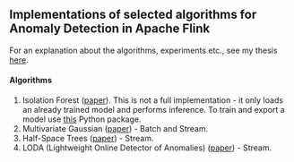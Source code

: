 ## Implementations of selected algorithms for Anomaly Detection in Apache Flink

For an explanation about the algorithms, experiments etc., see my thesis [here](https://dspace.lib.ntua.gr/xmlui/bitstream/handle/123456789/49060/thesis_gavalas.pdf).

#### Algorithms
1. Isolation Forest ([paper](https://cs.nju.edu.cn/zhouzh/zhouzh.files/publication/icdm08b.pdf)). This is not a full implementation - it only loads an already trained model and performs inference. To train and export a model use [this](https://github.com/nikosgavalas/anomaly-detection-python) Python package.
2. Multivariate Gaussian ([paper](http://cs229.stanford.edu/section/gaussians.pdf)) - Batch and Stream.
3. Half-Space Trees ([paper](https://www.ijcai.org/Proceedings/11/Papers/254.pdf)) - Stream.
4. LODA (Lightweight Online Detector of Anomalies) ([paper](https://link.springer.com/content/pdf/10.1007/s10994-015-5521-0.pdf)) - Stream.
